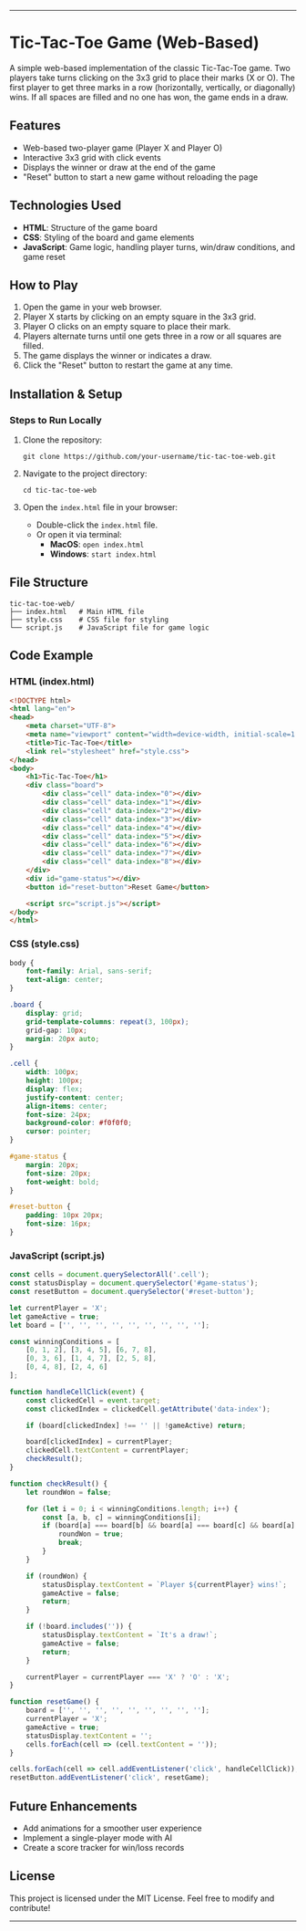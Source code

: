 
---

# Tic-Tac-Toe Game (Web-Based)

A simple web-based implementation of the classic Tic-Tac-Toe game. Two players take turns clicking on the 3x3 grid to place their marks (X or O). The first player to get three marks in a row (horizontally, vertically, or diagonally) wins. If all spaces are filled and no one has won, the game ends in a draw.

## Features

- Web-based two-player game (Player X and Player O)
- Interactive 3x3 grid with click events
- Displays the winner or draw at the end of the game
- "Reset" button to start a new game without reloading the page

## Technologies Used

- **HTML**: Structure of the game board
- **CSS**: Styling of the board and game elements
- **JavaScript**: Game logic, handling player turns, win/draw conditions, and game reset

## How to Play

1. Open the game in your web browser.
2. Player X starts by clicking on an empty square in the 3x3 grid.
3. Player O clicks on an empty square to place their mark.
4. Players alternate turns until one gets three in a row or all squares are filled.
5. The game displays the winner or indicates a draw.
6. Click the "Reset" button to restart the game at any time.

## Installation & Setup

### Steps to Run Locally

1. Clone the repository:
   ```
   git clone https://github.com/your-username/tic-tac-toe-web.git
   ```

2. Navigate to the project directory:
   ```
   cd tic-tac-toe-web
   ```

3. Open the `index.html` file in your browser:
   - Double-click the `index.html` file.
   - Or open it via terminal:
     - **MacOS**: `open index.html`
     - **Windows**: `start index.html`

## File Structure

```
tic-tac-toe-web/
├── index.html   # Main HTML file
├── style.css    # CSS file for styling
└── script.js    # JavaScript file for game logic
```

## Code Example

### HTML (index.html)
```html
<!DOCTYPE html>
<html lang="en">
<head>
    <meta charset="UTF-8">
    <meta name="viewport" content="width=device-width, initial-scale=1.0">
    <title>Tic-Tac-Toe</title>
    <link rel="stylesheet" href="style.css">
</head>
<body>
    <h1>Tic-Tac-Toe</h1>
    <div class="board">
        <div class="cell" data-index="0"></div>
        <div class="cell" data-index="1"></div>
        <div class="cell" data-index="2"></div>
        <div class="cell" data-index="3"></div>
        <div class="cell" data-index="4"></div>
        <div class="cell" data-index="5"></div>
        <div class="cell" data-index="6"></div>
        <div class="cell" data-index="7"></div>
        <div class="cell" data-index="8"></div>
    </div>
    <div id="game-status"></div>
    <button id="reset-button">Reset Game</button>

    <script src="script.js"></script>
</body>
</html>
```

### CSS (style.css)
```css
body {
    font-family: Arial, sans-serif;
    text-align: center;
}

.board {
    display: grid;
    grid-template-columns: repeat(3, 100px);
    grid-gap: 10px;
    margin: 20px auto;
}

.cell {
    width: 100px;
    height: 100px;
    display: flex;
    justify-content: center;
    align-items: center;
    font-size: 24px;
    background-color: #f0f0f0;
    cursor: pointer;
}

#game-status {
    margin: 20px;
    font-size: 20px;
    font-weight: bold;
}

#reset-button {
    padding: 10px 20px;
    font-size: 16px;
}
```

### JavaScript (script.js)
```javascript
const cells = document.querySelectorAll('.cell');
const statusDisplay = document.querySelector('#game-status');
const resetButton = document.querySelector('#reset-button');

let currentPlayer = 'X';
let gameActive = true;
let board = ['', '', '', '', '', '', '', '', ''];

const winningConditions = [
    [0, 1, 2], [3, 4, 5], [6, 7, 8],
    [0, 3, 6], [1, 4, 7], [2, 5, 8],
    [0, 4, 8], [2, 4, 6]
];

function handleCellClick(event) {
    const clickedCell = event.target;
    const clickedIndex = clickedCell.getAttribute('data-index');

    if (board[clickedIndex] !== '' || !gameActive) return;

    board[clickedIndex] = currentPlayer;
    clickedCell.textContent = currentPlayer;
    checkResult();
}

function checkResult() {
    let roundWon = false;

    for (let i = 0; i < winningConditions.length; i++) {
        const [a, b, c] = winningConditions[i];
        if (board[a] === board[b] && board[a] === board[c] && board[a] !== '') {
            roundWon = true;
            break;
        }
    }

    if (roundWon) {
        statusDisplay.textContent = `Player ${currentPlayer} wins!`;
        gameActive = false;
        return;
    }

    if (!board.includes('')) {
        statusDisplay.textContent = `It's a draw!`;
        gameActive = false;
        return;
    }

    currentPlayer = currentPlayer === 'X' ? 'O' : 'X';
}

function resetGame() {
    board = ['', '', '', '', '', '', '', '', ''];
    currentPlayer = 'X';
    gameActive = true;
    statusDisplay.textContent = '';
    cells.forEach(cell => (cell.textContent = ''));
}

cells.forEach(cell => cell.addEventListener('click', handleCellClick));
resetButton.addEventListener('click', resetGame);
```

## Future Enhancements

- Add animations for a smoother user experience
- Implement a single-player mode with AI
- Create a score tracker for win/loss records

## License

This project is licensed under the MIT License. Feel free to modify and contribute!

---
